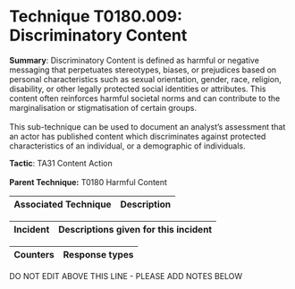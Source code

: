 # Technique T0180.009: Discriminatory Content

**Summary**: Discriminatory Content is defined as harmful or negative messaging that perpetuates stereotypes, biases, or prejudices based on personal characteristics such as sexual orientation, gender, race, religion, disability, or other legally protected social identities or attributes. This content often reinforces harmful societal norms and can contribute to the marginalisation or stigmatisation of certain groups.<br><br>This sub-technique can be used to document an analyst’s assessment that an actor has published content which discriminates against protected characteristics of an individual, or a demographic of individuals.

**Tactic**: TA31 Content Action <br><br>**Parent Technique:** T0180 Harmful Content


| Associated Technique | Description |
| --------- | ------------------------- |



| Incident | Descriptions given for this incident |
| -------- | -------------------- |



| Counters | Response types |
| -------- | -------------- |


DO NOT EDIT ABOVE THIS LINE - PLEASE ADD NOTES BELOW